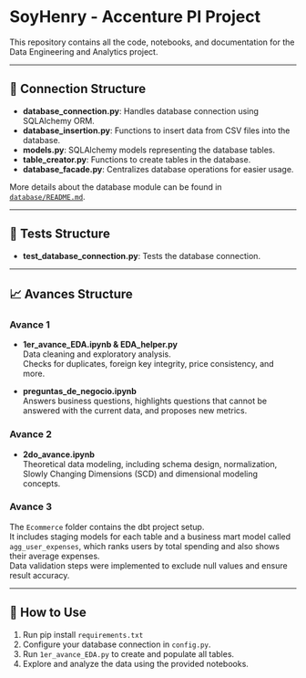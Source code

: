 # SoyHenry - Accenture PI Project

This repository contains all the code, notebooks, and documentation for the Data Engineering and Analytics project.

---

## 🔗 Connection Structure

- **database_connection.py**: Handles database connection using SQLAlchemy ORM.
- **database_insertion.py**: Functions to insert data from CSV files into the database.
- **models.py**: SQLAlchemy models representing the database tables.
- **table_creator.py**: Functions to create tables in the database.
- **database_facade.py**: Centralizes database operations for easier usage.

More details about the database module can be found in [`database/README.md`](database/README.md).

---

## 🧪 Tests Structure
- **test_database_connection.py**: Tests the database connection.

---

## 📈 Avances Structure

### Avance 1

- **1er_avance_EDA.ipynb & EDA_helper.py**  
  Data cleaning and exploratory analysis.  
  Checks for duplicates, foreign key integrity, price consistency, and more.

- **preguntas_de_negocio.ipynb**  
  Answers business questions, highlights questions that cannot be answered with the current data, and proposes new metrics.

### Avance 2

- **2do_avance.ipynb**  
  Theoretical data modeling, including schema design, normalization, Slowly Changing Dimensions (SCD) and dimensional modeling concepts.

### Avance 3

The `Ecommerce` folder contains the dbt project setup.  
It includes staging models for each table and a business mart model called `agg_user_expenses`, which ranks users by total spending and also shows their average expenses.  
Data validation steps were implemented to exclude null values and ensure result accuracy.

---

## 🚀 How to Use

1. Run pip install `requirements.txt`
2. Configure your database connection in `config.py`.
3. Run `1er_avance_EDA.py` to create and populate all tables.
4. Explore and analyze the data using the provided notebooks.
